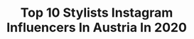 ---
title: Top 10 Stylists Instagram Influencers In Austria In 2020
description: >-
  Find top stylists Instagram influencers in Austria in 2020. Most popular hashtags: #nature #flowers #austria #fashion.
platform: Instagram
profiles:
  - username: "danielaguti.the"
    fullname: >-
      Content Creator | Vienna
    location: "Austria"
    followers: 22891
    engagement: 415
    commentsToLikes: 0.069651
    id: ck13b16cbt6lt0i19glzrw1yb
    verified: false
    hashtags: "#parislove, #mybeigelife, #lookdujour, #retroblogger"
  - username: "milva.spina"
    fullname: >-
      Milva Spina
    location: "Austria"
    followers: 9853
    engagement: 1162
    commentsToLikes: 0.045090
    id: ck6toqwq2flnl0j71fy3amdj3
    verified: false
    hashtags: "#silverhairmodel, #microinfluencer, #springflowers, #filmdreh"
  - username: "nastia.tirol"
    fullname: >-
      НАСТЯ ЭКСПЕРТ ОТДЫХА В АЛЬПАХ
    location: "Austria"
    followers: 3046
    engagement: 1904
    commentsToLikes: 0.329123
    id: ckap6t8hahbox0i782g6d9mmg
    verified: false
    hashtags: "#rg"
  - username: "anika_isabella"
    fullname: >-
      anika-isabella
    location: "Austria"
    followers: 6293
    engagement: 1808
    commentsToLikes: 0.040598
    id: ck0vymkdf4qp80i19p0x2pset
    verified: false
    hashtags: "#slipknot, #black, #fitgirl, #inweekday"
  - username: "_mathewtheone_"
    fullname: >-
      The One
    location: "Austria"
    followers: 9048
    engagement: 508
    commentsToLikes: 0.029383
    id: ck0w4345gwkhq0i199n114040
    verified: false
    hashtags: "#horiznstudios, #letsgofurther, #horiznid"
  - username: "hiltyliving"
    fullname: >-
      hiltyliving | healthy recipes
    location: "Austria"
    followers: 4950
    engagement: 631
    commentsToLikes: 0.080120
    id: ck6ud3n8tiyd10j71bzfjs14d
    verified: false
    hashtags: "#abendessen, #mexican, #wassermelone, #sommer"
  - username: "mrs.julsy"
    fullname: >-
      ༶ | J U L I A ☽ DAILY INSPO ༶
    location: "Austria"
    followers: 2122
    engagement: 2126
    commentsToLikes: 0.203809
    id: ckaoseah4r9pl0i784nzljc0f
    verified: false
    hashtags: "#flowers, #notperfect, #canva, #loveit"
  - username: "beautique.full.fashion"
    fullname: >-
      FEMININE FASHION & STYLING
    location: "Austria"
    followers: 19646
    engagement: 607
    commentsToLikes: 0.125970
    id: ck8szrtlsph9v0j784fr7d381
    verified: false
    hashtags: "#winth, #hairhoals, #fashiongoals, #outfitsideas"
  - username: "avramov.zoran"
    fullname: >-
      ZORAN AVRAMOVIC
    location: "Austria"
    followers: 168170
    engagement: 400
    commentsToLikes: 0.044354
    id: ck5bw3bemkwzn0i1166i6nno2
    verified: false
    hashtags: "#stylediaries, #urbanstyle, #weightloss, #bodyfitness"
  - username: "adamrustman"
    fullname: >-
      The Overdressed Photographer
    location: "Austria"
    followers: 20266
    engagement: 425
    commentsToLikes: 0.053110
    id: ck5c0gj86t3c20i1121ph2yhj
    verified: false
    hashtags: "#porto, #beachlife, #bluesuit, #42"
---